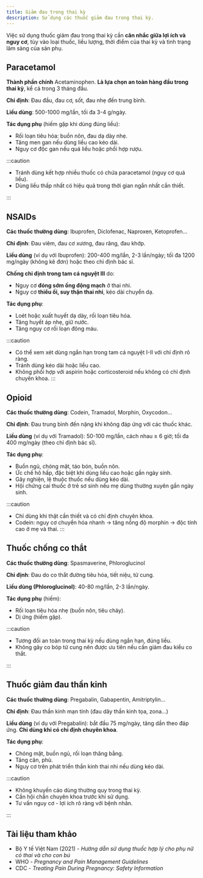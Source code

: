 ```yaml
---
title: Giảm đau trong thai kỳ
description: Sử dụng các thuốc giảm đau trong thai kỳ.
---
```


Việc sử dụng thuốc giảm đau trong thai kỳ cần **cân nhắc giữa lợi ích và nguy cơ**, tùy vào loại thuốc, liều lượng, thời điểm của thai kỳ và tình trạng lâm sàng của sản phụ.

## Paracetamol

**Thành phần chính** Acetaminophen. **Là lựa chọn an toàn hàng đầu trong thai kỳ**, kể cả trong 3 tháng đầu.

**Chỉ định**: Đau đầu, đau cơ, sốt, đau nhẹ đến trung bình.

**Liều dùng**: 500-1000 mg/lần, tối đa 3-4 g/ngày.

**Tác dụng phụ** (hiếm gặp khi dùng đúng liều):

- Rối loạn tiêu hóa: buồn nôn, đau dạ dày nhẹ.
- Tăng men gan nếu dùng liều cao kéo dài.
- Nguy cơ độc gan nếu quá liều hoặc phối hợp rượu.

:::caution

- Tránh dùng kết hợp nhiều thuốc có chứa paracetamol (nguy cơ quá liều).
- Dùng liều thấp nhất có hiệu quả trong thời gian ngắn nhất cần thiết.

:::

## NSAIDs

**Các thuốc thường dùng**: Ibuprofen, Diclofenac, Naproxen, Ketoprofen...

**Chỉ định**: Đau viêm, đau cơ xương, đau răng, đau khớp.

**Liều dùng** (ví dụ với Ibuprofen): 200-400 mg/lần, 2-3 lần/ngày; tối đa 1200 mg/ngày (không kê đơn) hoặc theo chỉ định bác sĩ.

**Chống chỉ định trong tam cá nguyệt III** do:

- Nguy cơ **đóng sớm ống động mạch** ở thai nhi.
- Nguy cơ **thiểu ối, suy thận thai nhi**, kéo dài chuyển dạ.

**Tác dụng phụ**:

- Loét hoặc xuất huyết dạ dày, rối loạn tiêu hóa.
- Tăng huyết áp nhẹ, giữ nước.
- Tăng nguy cơ rối loạn đông máu.

:::caution

- Có thể xem xét dùng ngắn hạn trong tam cá nguyệt I-II với chỉ định rõ ràng.
- Tránh dùng kéo dài hoặc liều cao.
- Không phối hợp với aspirin hoặc corticosteroid nếu không có chỉ định chuyên khoa.
  :::

## Opioid

**Các thuốc thường dùng**: Codein, Tramadol, Morphin, Oxycodon...

**Chỉ định**: Đau trung bình đến nặng khi không đáp ứng với các thuốc khác.

**Liều dùng** (ví dụ với Tramadol): 50-100 mg/lần, cách nhau ≥ 6 giờ; tối đa 400 mg/ngày (theo chỉ định bác sĩ).

**Tác dụng phụ**:

- Buồn ngủ, chóng mặt, táo bón, buồn nôn.
- Ức chế hô hấp, đặc biệt khi dùng liều cao hoặc gần ngày sinh.
- Gây nghiện, lệ thuộc thuốc nếu dùng kéo dài.
- Hội chứng cai thuốc ở trẻ sơ sinh nếu mẹ dùng thường xuyên gần ngày sinh.

:::caution

- Chỉ dùng khi thật cần thiết và có chỉ định chuyên khoa.
- Codein: nguy cơ chuyển hóa nhanh → tăng nồng độ morphin → độc tính cao ở mẹ và thai.
  :::

## Thuốc chống co thắt

**Các thuốc thường dùng**: Spasmaverine, Phloroglucinol

**Chỉ định**: Đau do co thắt đường tiêu hóa, tiết niệu, tử cung.

**Liều dùng (Phloroglucinol)**: 40-80 mg/lần, 2-3 lần/ngày.

**Tác dụng phụ** (hiếm):

- Rối loạn tiêu hóa nhẹ (buồn nôn, tiêu chảy).
- Dị ứng (hiếm gặp).

:::caution

- Tương đối an toàn trong thai kỳ nếu dùng ngắn hạn, đúng liều.
- Không gây co bóp tử cung nên được ưu tiên nếu cần giảm đau kiểu co thắt.

:::

## Thuốc giảm đau thần kinh

**Các thuốc thường dùng**: Pregabalin, Gabapentin, Amitriptylin...

**Chỉ định**: Đau thần kinh mạn tính (đau dây thần kinh tọa, zona...)

**Liều dùng** (ví dụ với Pregabalin): bắt đầu 75 mg/ngày, tăng dần theo đáp ứng. **Chỉ dùng khi có chỉ định chuyên khoa**.

**Tác dụng phụ**:

- Chóng mặt, buồn ngủ, rối loạn thăng bằng.
- Tăng cân, phù.
- Nguy cơ trên phát triển thần kinh thai nhi nếu dùng kéo dài.

:::caution

- Không khuyến cáo dùng thường quy trong thai kỳ.
- Cần hội chẩn chuyên khoa trước khi sử dụng.
- Tư vấn nguy cơ - lợi ích rõ ràng với bệnh nhân.

:::

## Tài liệu tham khảo

- Bộ Y tế Việt Nam (2021) - _Hướng dẫn sử dụng thuốc hợp lý cho phụ nữ có thai và cho con bú_
- WHO - _Pregnancy and Pain Management Guidelines_
- CDC - _Treating Pain During Pregnancy: Safety Information_
